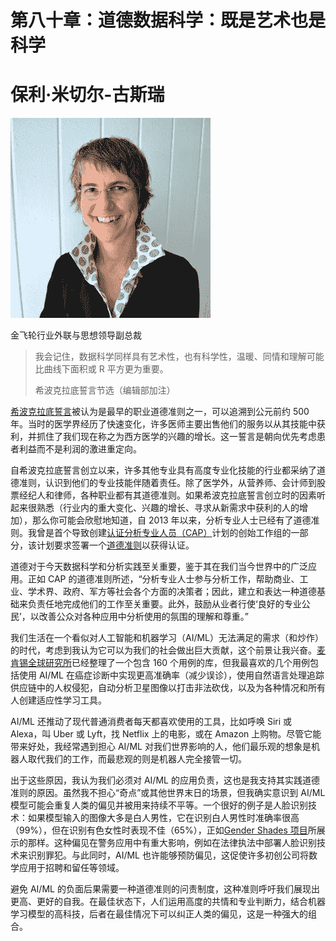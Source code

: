# 第八十章：道德数据科学：既是艺术也是科学

# 保利·米切尔-古斯瑞

![](img/Polly_Mitchell-Guthrie.png)

金飞轮行业外联与思想领导副总裁

> 我会记住，数据科学同样具有艺术性，也有科学性，温暖、同情和理解可能比曲线下面积或 R 平方更为重要。
> 
> 希波克拉底誓言节选（编辑部加注）

[希波克拉底誓言](https://oreil.ly/W6Kwf)被认为是最早的职业道德准则之一，可以追溯到公元前约 500 年。当时的医学界经历了快速变化，许多医师主要出售他们的服务以从其技能中获利，并抓住了我们现在称之为西方医学的兴趣的增长。这一誓言是朝向优先考虑患者利益而不是利润的激进重定向。

自希波克拉底誓言创立以来，许多其他专业具有高度专业化技能的行业都采纳了道德准则，认识到他们的专业技能伴随着责任。除了医学外，从营养师、会计师到股票经纪人和律师，各种职业都有其道德准则。如果希波克拉底誓言创立时的因素听起来很熟悉（行业内的重大变化、兴趣的增长、寻求从新需求中获利的人的增加），那么你可能会欣慰地知道，自 2013 年以来，分析专业人士已经有了道德准则。我曾是首个导致创建[认证分析专业人员（CAP）](https://certifiedanalytics.org)计划的创始工作组的一部分，该计划要求签署一个[道德准则](https://certifiedanalytics.org/ethics.php)以获得认证。

道德对于今天数据科学和分析实践至关重要，鉴于其在我们当今世界中的广泛应用。正如 CAP 的道德准则所述，“分析专业人士参与分析工作，帮助商业、工业、学术界、政府、军方等社会各个方面的决策者；因此，建立和表达一种道德基础来负责任地完成他们的工作至关重要。此外，鼓励从业者行使‘良好的专业公民’，以改善公众对各种应用中分析使用的氛围的理解和尊重。”

我们生活在一个看似对人工智能和机器学习（AI/ML）无法满足的需求（和炒作）的时代，考虑到我认为它可以为我们的社会做出巨大贡献，这个前景让我兴奋。[麦肯锡全球研究所](https://oreil.ly/mWnXH)已经整理了一个包含 160 个用例的库，但我最喜欢的几个用例包括使用 AI/ML 在癌症诊断中实现更高准确率（减少误诊），使用自然语言处理追踪供应链中的人权侵犯，自动分析卫星图像以打击非法砍伐，以及为各种情况和所有人创建适应性学习工具。

AI/ML 还推动了现代普通消费者每天都喜欢使用的工具，比如呼唤 Siri 或 Alexa，叫 Uber 或 Lyft，找 Netflix 上的电影，或在 Amazon 上购物。尽管它能带来好处，我经常遇到担心 AI/ML 对我们世界影响的人，他们最乐观的想象是机器人取代我们的工作，而最悲观的则是机器人完全接管一切。

出于这些原因，我认为我们必须对 AI/ML 的应用负责，这也是我支持其实践道德准则的原因。虽然我不担心“奇点”或其他世界末日的场景，但我确实意识到 AI/ML 模型可能会重复人类的偏见并被用来持续不平等。一个很好的例子是人脸识别技术：如果模型输入的图像大多是白人男性，它在识别白人男性时准确率很高（99%），但在识别有色女性时表现不佳（65%），正如[Gender Shades 项目](http://gendershades.org)所展示的那样。这种偏见在警务应用中有重大影响，例如在法律执法中部署人脸识别技术来识别罪犯。与此同时，AI/ML 也许能够预防偏见，这促使许多初创公司将数学应用于招聘和留任等领域。

避免 AI/ML 的负面后果需要一种道德准则的问责制度，这种准则呼吁我们展现出更高、更好的自我。在最佳状态下，人们运用高度的共情和专业判断力，结合机器学习模型的高科技，后者在最佳情况下可以纠正人类的偏见，这是一种强大的组合。
